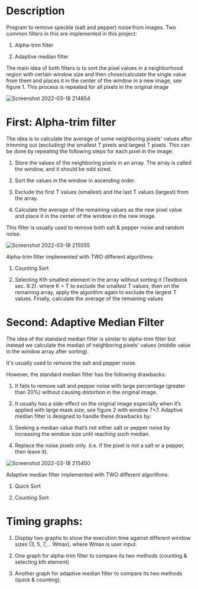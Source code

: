 # Description
Program to remove speckle  (salt and pepper) noise from images. Two common filters in this are implemented in this  project: 

1.	Alpha-trim filter 

2.	Adaptive median filter
 
The main idea of both filters is to sort the pixel values in a neighborhood region with certain window size and then chose/calculate the single value from them and 
places it in the center of the window in a new image, see figure 1. This process is repeated for all pixels in the original image

![Screenshot 2022-03-18 214854](https://user-images.githubusercontent.com/75753459/159073899-8a153a36-7a7e-4cb0-96b8-e60cffc1ca9a.png)

# First: Alpha-trim filter
The idea is to calculate the average of some neighboring pixels' values after trimming out (excluding) the smallest T pixels and largest T pixels. This can be done by repeating the following steps for each pixel in the image:   

1.	Store the values of the neighboring pixels in an array. The array is called the window, and it should be odd sized.

2.	Sort the values in the window in ascending order.

3.	Exclude the first T values (smallest) and the last T values (largest) from the array.

4.	Calculate the average of the remaining values as the new pixel value and place it in the center of the window in the new image.

This filter is usually used to remove both salt & pepper noise and random noise. 

![Screenshot 2022-03-18 215055](https://user-images.githubusercontent.com/75753459/159074162-406b57e5-98ef-4271-ac89-92a1b1e1e16f.png)

Alpha-trim filter implemented with TWO different algorithms: 

1.	Counting Sort

2.	Selecting Kth smallest element in the array without sorting it (Textbook sec. 9.2). where K = T to exclude the smallest T values, then on the remaining array, apply the algorithm again to exclude the largest T values. Finally, calculate the average of the remaining values

# Second: Adaptive Median Filter
The idea of the standard median filter is similar to alpha-trim filter but instead we calculate the median of neighboring pixels' values (middle value in the window array after sorting). 

It's usually used to remove the salt and pepper noise.

However, the standard median filter has the following drawbacks:

1.	It fails to remove salt and pepper noise with large percentage (greater than 20%) without causing distortion in the original image.

2.	It usually has a side-effect on the original image especially when it’s applied with large mask size, see figure 2 with window 7×7. 
Adaptive median filter is designed to handle these drawbacks by:

  1.	Seeking a median value that’s not either salt or pepper noise by increasing the window size until reaching such median.
  
  2.	Replace the noise pixels only. (i.e. if the pixel is not a salt or a pepper, then leave it).

![Screenshot 2022-03-18 215400](https://user-images.githubusercontent.com/75753459/159074520-aa79841a-437d-4510-9a6c-df067e9bc438.png)

Adaptive median filter implemented with TWO different algorithms: 

1.	Quick Sort

2.	Counting Sort

# Timing graphs:
1.	Display two graphs to show the execution time against different window sizes (3, 5, 7,… Wmax), where Wmax is user input.

   1.	One graph for alpha-trim filter to compare its two methods (counting & selecting kth element)
   
   2.	Another graph for adaptive median filter to compare its two methods (quick & counting).

